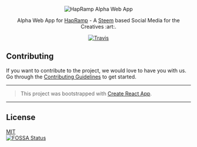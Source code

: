 <p align="center">
  <img src="./assets/banner@168px.png" alt="HapRamp Alpha Web App"/>
</p>
<p align="center">Alpha Web App for <a href="https://hapramp.com/">HapRamp</a> - A <a href="https://steem.io/">Steem</a> based Social Media for the Creatives :art:.</p>

<p align="center">
<a href="https://travis-ci.org/hapramp/alpha-web"><img alt="Travis" src="https://travis-ci.org/hapramp/alpha-web.svg?branch=master"></a>
</p>

## Contributing

If you want to contribute to the project, we would love to have you with us. Go through the [Contributing Guidelines](.github/CONTRIBUTING.md) to get started.

---

> This project was bootstrapped with [Create React App](https://github.com/facebookincubator/create-react-app).

---

## License
[MIT](LICENSE)  
[![FOSSA Status](https://app.fossa.io/api/projects/git%2Bgithub.com%2Fhapramp%2Falpha-web.svg?type=large)](https://app.fossa.io/projects/git%2Bgithub.com%2Fhapramp%2Falpha-web?ref=badge_large)
